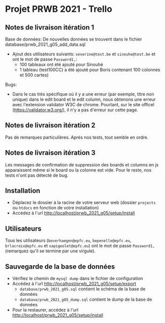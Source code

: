 # Projet PRWB 2021 - Trello

## Notes de livraison itération 1

Base de données:
De nouvelles données se trouvent dans le fichier database/prwb_2021_g05_add_data.sql
 - Ajout des utilisateurs suivants: `severine@test.be` et `sinouhe@test.be` et ont le mot de passe `Password1,`:
	- 100 tableaux ont été ajouté pour Sinouhé
	- 1 tableau (test100CC) a été ajouté pour Boris contenant 100 colonnes et 500 cartes)

Bugs:
 - Dans le cas très spécifique où il y a une erreur (par exemple, titre non unique) dans le edit board et le edit column, nous obtenons une erreur avec l'extension validator W3C de chrome. Pourtant, sur le site officel (https://validator.w3.org/), il n'y a pas d'erreur sur cette page.


## Notes de livraison itération 2

Pas de remarques particulières. Après nos tests, tout semble en ordre.

## Notes de livraison itération 3
Les messages de confirmation de suppression des boards et columns en js apparaissent même si le board ou la colonne est vide. Pour le reste, nos tests n'ont pas détecté de bug.

## Installation

- Déplacez le dossier à la racine de votre serveur web (dossier `projects` ou `htdocs` en fonction de votre installation)
- Accédez à l'url [http://localhost/prwb_2021_g05/setup/install](http://localhost/prwb_2021_g05/setup/install)

## Utilisateurs

Tous les utilisateurs (`boverhaegen@epfc.eu`, `bepenelle@epfc.eu`, `brlacroix@epfc.eu` et `xapigeolet@epfc.eu`) ont le mot de passe `Password1,` (remarquez qu'il se termine par une virgule).

## Sauvegarde de la base de données

- Vérifiez le chemin de `mysql dump` dans le fichier de configuration
- Accédez à l'url [http://localhost/prwb_2021_g05/setup/export](http://localhost/prwb_2021_g05/setup/export) 
    - `database/prwb_2021_g05.sql` contient le schéma de la base de données
    - `database/prwb_2021_g05_dump.sql` contient le dump de la base de données
- Pour la restaurer, accédez à l'url [http://localhost/prwb_2021_g05/setup/install](http://localhost/prwb_2021_g05/setup/install)


